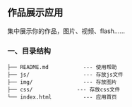 ## 作品展示应用

集中展示你的作品，图片、视频、flash……

### 一、目录结构

    ├── README.md           --- 使用帮助
    ├── js/                 --- 存放js文件
    ├── img/                --- 存放图片
    ├── css/           	  --- 存放css文件
    └── index.html          --- 应用首页
